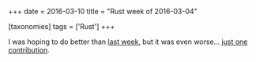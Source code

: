 +++
date = 2016-03-10
title = "Rust week of 2016-03-04"

[taxonomies]
tags = ['Rust']
+++

I was hoping to do better than [last week], but it was even worse\...
[just one contribution].

  [last week]: http://tshepang.net/rust-week-of-2016-02-26
  [just one contribution]: https://github.com/rust-lang/cargo/pull/2467
